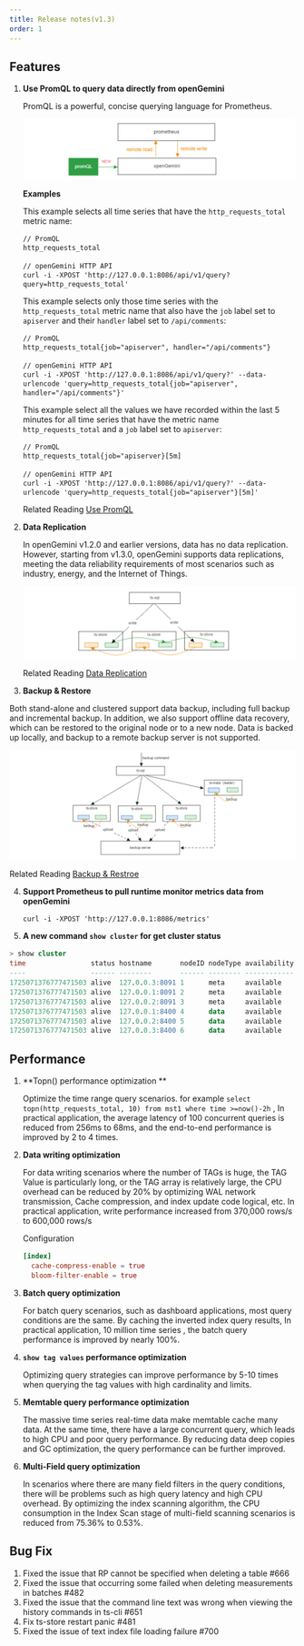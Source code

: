 ```yaml
---
title: Release notes(v1.3)
order: 1
---
```


## Features  

1. **Use PromQL to query data directly from openGemini**

   PromQL is a powerful, concise querying language for Prometheus. 

   ![image-20240828100203674](../../../static/img/guide/version/image-20240828100203674.png)

   **Examples**

   This example selects all time series that have the `http_requests_total` metric name:

   ```shell
   // PromQL
   http_requests_total
   
   // openGemini HTTP API
   curl -i -XPOST 'http://127.0.0.1:8086/api/v1/query?query=http_requests_total'
   ```

   This example selects only those time series with the `http_requests_total` metric name that also have the `job` label set to `apiserver` and their `handler` label set to `/api/comments`:

   ```shell
   // PromQL
   http_requests_total{job="apiserver", handler="/api/comments"}
   
   // openGemini HTTP API
   curl -i -XPOST 'http://127.0.0.1:8086/api/v1/query?' --data-urlencode 'query=http_requests_total{job="apiserver", handler="/api/comments"}'
   ```

   This example select all the values we have recorded within the last 5 minutes for all time series that have the metric name `http_requests_total` and a `job` label set to `apiserver`:

   ```shell
   // PromQL
   http_requests_total{job="apiserver}[5m]
   
   // openGemini HTTP API
   curl -i -XPOST 'http://127.0.0.1:8086/api/v1/query?' --data-urlencode 'query=http_requests_total{job="apiserver"}[5m]'
   ```

   Related Reading [Use PromQL](https://docs.opengemini.org/guide/query_data/promql.md)

2. **Data Replication** 

   In openGemini v1.2.0 and earlier versions, data has no data replication. However, starting from v1.3.0, openGemini supports data replications, meeting the data reliability requirements of most scenarios such as industry, energy, and the Internet of Things.

   ![image-20240828101727172](../../../static/img/guide/version/image-20240828101727172.png)

   Related Reading [Data Replication](https://docs.opengemini.org/guide/features/replication.md)

3.  **Backup & Restore**

   Both stand-alone and clustered support data backup, including full backup and incremental backup. In addition, we also support offline data recovery, which can be restored to the original node or to a new node. Data is backed up locally, and backup to a remote backup server is not supported.

   ![image-20240828105008977](../../../static/img/guide/version/image-20240828105008977.png)

   Related Reading [Backup & Restroe](https://docs.opengemini.org/guide/maintenance/back_restore.html)

4. **Support Prometheus to pull runtime monitor metrics data from openGemini**

   ```shell
   curl -i -XPOST 'http://127.0.0.1:8086/metrics'
   ```

5.  **A new command `show cluster` for get cluster status**

   ```sql
   > show cluster
   time                status hostname       nodeID nodeType availability
   ----                ------ --------       ------ -------- ------------
   1725071376777471503 alive  127.0.0.3:8091 1      meta     available
   1725071376777471503 alive  127.0.0.1:8091 2      meta     available
   1725071376777471503 alive  127.0.0.2:8091 3      meta     available
   1725071376777471503 alive  127.0.0.1:8400 4      data     available
   1725071376777471503 alive  127.0.0.2:8400 5      data     available
   1725071376777471503 alive  127.0.0.3:8400 6      data     available
   ```



## Performance

1. **Topn() performance optimization **

   Optimize the time range query scenarios. for example `select topn(http_requests_total, 10) from mst1 where time >=now()-2h` , In practical application, the average latency of 100 concurrent queries is reduced from 256ms to 68ms, and the end-to-end performance is improved by 2 to 4 times.

2. **Data writing optimization**

   For data writing scenarios where the number of TAGs is huge, the TAG Value is particularly long, or the TAG array is relatively large, the CPU overhead can be reduced by 20% by optimizing WAL network transmission, Cache compression, and index update code logical, etc. In practical application, write performance increased from 370,000 rows/s to 600,000 rows/s

   Configuration

   ```toml
   [index]
     cache-compress-enable = true
     bloom-filter-enable = true
   ```
   
3. **Batch query optimization**

   For batch query scenarios, such as dashboard applications, most query conditions are the same. By caching the inverted index query results, In practical application, 10 million time series , the batch query performance is improved by nearly 100%.

4. **`show tag values` performance optimization**

   Optimizing query strategies can improve performance by 5-10 times when querying the tag values with high cardinality and limits.

5. **Memtable query performance optimization**

   The massive time series real-time data make memtable cache many data. At the same time, there have a large concurrent query, which leads to high CPU and poor query performance. By reducing data deep copies and GC optimization, the query performance can be further improved.

6. **Multi-Field query optimization**

   In scenarios where there are many field filters in the query conditions, there will be problems such as high query latency and high CPU overhead. By optimizing the index scanning algorithm, the CPU consumption in the Index Scan stage of multi-field scanning scenarios is reduced from 75.36% to 0.53%.

## Bug Fix

1. Fixed the issue that RP cannot be specified when deleting a table #666
2. Fixed the issue that occurring some failed when deleting measurements in batches #482
3. Fixed the issue that the command line text was wrong when viewing the history commands in ts-cli #651
4. Fix ts-store restart panic #481
5. Fixed the issue of text index file loading failure #700
